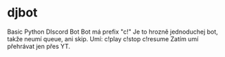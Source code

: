 # djbot
Basic Python DIscord Bot
Bot má prefix "c!"
Je to hrozně jednoduchej bot, takže neumí queue, ani skip.
Umí:
c!play
c!stop
c!resume
Zatím umí přehrávat jen přes YT.

